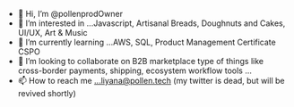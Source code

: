 - 👋 Hi, I’m @pollenprodOwner
- 👀 I’m interested in ...Javascript, Artisanal Breads, Doughnuts and Cakes, UI/UX, Art & Music
- 🌱 I’m currently learning ...AWS, SQL, Product Management Certificate CSPO
- 💞️ I’m looking to collaborate on B2B marketplace type of things like cross-border payments, shipping, ecosystem workflow tools ...
- 📫 How to reach me ...liyana@pollen.tech (my twitter is dead, but will be revived shortly)

<!---
pollenprodOwner/pollenprodOwner is a ✨ special ✨ repository because its `README.md` (this file) appears on your GitHub profile.
You can click the Preview link to take a look at your changes.
--->
